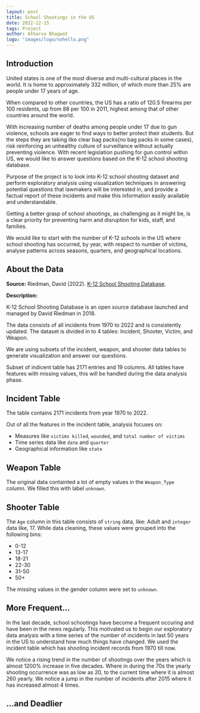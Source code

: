 ```yaml
---
layout: post
title: School Shootings in the US
date: 2022-12-15
tags: Project
author: Atharva Bhagwat
logo: "images/logo/nohello.png"
---
```


## Introduction
United states is one of the most diverse and multi-cultural places in the world. It is home to approximately 332 million, of which more than 25% are people under 17 years of age.

When compared to other countries, the US has a ratio of 120.5 firearms per 100 residents, up from 88 per 100 in 2011, highest among that of other countries around the world.

With increasing number of deaths among people under 17 due to gun violence, schools are eager to find ways to better protect their students. But the steps they are taking like clear bag packs(no bag packs in some cases), risk reinforcing an unhealthy culture of surveillance without actually preventing violence. With recent legislation pushing for gun control within US, we would like to answer questions based on the K-12 school shooting database.

Purpose of the project is to look into K-12 school shooting dataset and perform exploratory analysis using visualization techniques in answering potential questions that lawmakers will be interested in, and provide a factual report of these incidents and make this information easily available and understandable.

Getting a better grasp of school shootings, as challenging as it might be, is a clear priority for preventing harm and disruption for kids, staff, and families.

We would like to start with the number of K-12 schools in the US where school shooting has occurred, by year, with respect to number of victims, analyse patterns across seasons, quarters, and geographical locations.

## About the Data

**Source:** Riedman, David (2022). [K-12 School Shooting Database](https://k12ssdb.org/all-shootings).

**Description:**

K-12 School Shooting Database is an open source database launched and managed by David Riedman in 2018. 

The data consists of all incidents from 1970 to 2022 and is consistently updated. The dataset is divided in to 4 tables: Incident, Shooter, Victim, and Weapon. 

We are using subsets of the incident, weapon, and shooter data tables to generate visualization and answer our questions.

Subset of indicent table has 2171 entries and 19 columns. All tables have features with missing values, this will be handled during the data analysis phase.

## Incident Table

The table contains 2171 incidents from year 1970 to 2022.

Out of all the features in the incident table, analysis focuses on:
- Measures like `victims killed`, `wounded`, and `total number of victims`
- Time series data like `date` and `quarter`
- Geographical information like `state`

## Weapon Table

The original data containted a lot of empty values in the `Weapon_Type` column. We filled this with label `unknown`.

## Shooter Table

The `Age` column in this table consists of `string` data, like: Adult and `integer` data like, 17. While data cleaning, these values were grouped into the following bins:
- 0-12
- 13-17
- 18-21
- 22-30
- 31-50
- 50+

The missing values in the gender column were set to `unknown`.

## More Frequent...

In the last decade, school schootings have become a frequent occuring and have been in the news regularly. This motivated us to begin our exploratory data analysis with a time series of the number of incidents in last 50 years in the US to understand how much things have changed. We used the incident table which has shooting incident records from 1970 till now.

<div id='incident_over_time'>
</div>

We notice a rising trend in the number of shootings over the years which is almost 1200% increase in five decades. Where in during the 70s the yearly shooting occurrence was as low as 20, to the current time where it is almost 260 yearly. We notice a jump in the number of incidents after 2015 where it has increased almost 4 times.

## ...and Deadlier


<div id='injuried_death_ratio_legend'>
</div>
<div id='injuried_death_ratio'>
</div>

<script>
  plot1();
  plot2();
</script>

